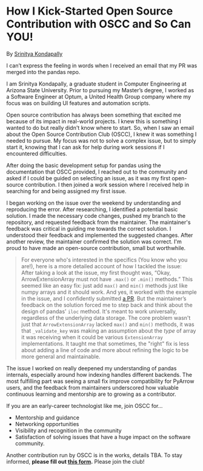 # How I Kick-Started Open Source Contribution with OSCC and So Can YOU!

By [Srinitya Kondapally](https://github.com/skonda29)

I can’t express the feeling in words when I received an email that my PR was merged into the pandas repo.

I am Srinitya Kondapally, a graduate student in Computer Engineering at Arizona State University. Prior to pursuing my Master’s degree, I worked as a Software Engineer at Optum, a United Health Group company where my focus was on building UI features and automation scripts.

Open source contribution has always been something that excited me because of its impact in real-world projects. I knew this is something I wanted to do but really didn't know where to start. So, when I saw an email about the Open Source Contribution Club (OSCC), I knew it was something I needed to pursue. My focus was not to solve a complex issue, but to simply start it, knowing that I can ask for help during work sessions if I encountered difficulties.

After doing the basic development setup for pandas using the documentation that OSCC provided, I reached out to the community and asked if I could be guided on selecting an issue, as it was my first open-source contribution. I then joined a work session where I received help in searching for and being assigned my first issue.

I began working on the issue over the weekend by understanding and reproducing the error. After researching, I identified a potential basic solution. I made the necessary code changes, pushed my branch to the repository, and requested feedback from the maintainer. The maintainer's feedback was critical in guiding me towards the correct solution. I understood their feedback and implemented the suggested changes. After another review, the maintainer confirmed the solution was correct. I'm proud to have made an open-source contribution, small but worthwhile.

> For everyone who's interested in the specifics (You know who you are!), here is a more detailed account of how I tackled the issue:  
> After taking a look at the issue, my first thought was, “Okay, ArrowExtensionArray must not have `.max()` or `.min()` methods.” This seemed like an easy fix: just add `max()` and `min()` methods just like numpy arrays and it should work. And yes, it worked with the example in the issue, and I confidently submitted [a PR](https://github.com/pandas-dev/pandas/pull/61924). But the maintainer’s feedback on the solution forced me to step back and think about the design of pandas' `iloc` method. It's meant to work universally, regardless of the underlying data storage. The core problem wasn't just that `ArrowExtensionArray` lacked `max()` and `min()` methods, it was that `_validate_key` was making an assumption about the *type* of array it was receiving when it could be various `ExtensionArray` implementations. It taught me that sometimes, the "right" fix is less about adding a line of code and more about refining the logic to be more general and maintainable.

The issue I worked on really deepened my understanding of pandas internals, especially around how indexing handles different backends. The most fulfilling part was seeing a small fix improve compatibility for PyArrow users, and the feedback from maintainers underscored how valuable continuous learning and mentorship are to growing as a contributor.

If you are an early-career technologist like me, join OSCC for...
* Mentorship and guidance
* Networking opportunities
* Visibility and recognition in the community
* Satisfaction of solving issues that have a huge impact on the software community.

Another contribution run by OSCC is in the works, details TBA. To stay informed, **please fill out [this form](https://forms.gle/L5z9ncVBHTvrefKr9).** Please join the club!
